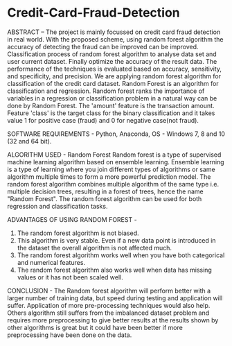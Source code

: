 # Credit-Card-Fraud-Detection

ABSTRACT – The project is mainly focussed on credit card fraud detection in real world.  With the proposed scheme, using random forest algorithm the accuracy of detecting the fraud can be improved can be improved. Classification process of random forest algorithm to analyse data set and user current dataset. Finally optimize the accuracy of the result data. The performance of the techniques is evaluated based on accuracy, sensitivity, and specificity, and precision.
We are applying random forest algorithm for classification of the credit card dataset. Random Forest is an algorithm for classification and regression. 
Random forest ranks the importance of variables in a regression or classification problem in a natural way can be done
by Random Forest.
The 'amount' feature is the transaction amount. Feature 'class' is the target class for the binary classification and it takes value 1 for positive case (fraud) and 0 for negative case(not fraud).

SOFTWARE REQUIREMENTS - Python, Anaconda, OS - Windows 7, 8 and 10 (32 and 64 bit).

ALGORITHM USED - Random Forest
Random forest is a type of supervised machine learning algorithm based on ensemble learning. Ensemble learning is a type of learning where you join different types of algorithms or same algorithm multiple times to form a more powerful prediction model. The random forest algorithm combines multiple algorithm of the same type i.e. multiple decision trees, resulting in a forest of trees, hence the name "Random Forest". The random forest algorithm can be used for both regression and classification tasks.

ADVANTAGES OF USING RANDOM FOREST - 
1. The random forest algorithm is not biased.
2. This algorithm is very stable. Even if a new data point is introduced in the dataset the overall algorithm is not affected much.
3. The random forest algorithm works well when you have both categorical and numerical features.
4. The random forest algorithm also works well when data has missing values or it has not been scaled well.

CONCLUSION - The Random forest algorithm will perform better with a larger number of training data, but speed during testing and application will suffer. Application of more pre-processing techniques would also help. Others algorithm still suffers from the imbalanced dataset problem and requires more preprocessing to give better results at the results shown by other algorithms is great but it could have been better if more preprocessing have been done on the data.
